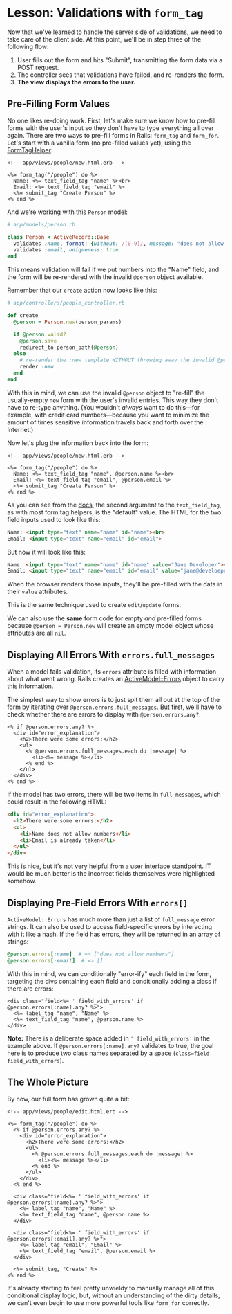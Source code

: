 # Lesson: Validations with `form_tag`

Now that we've learned to handle the server side of validations, we need to take care of the client side. At this point, we'll be in step three of the following flow:

1. User fills out the form and hits "Submit", transmitting the form data via a POST request.
2. The controller sees that validations have failed, and re-renders the form.
3. **The view displays the errors to the user.**

## Pre-Filling Form Values

No one likes re-doing work. First, let's make sure we know how to pre-fill forms with the user's input so they don't have to type everything all over again. There are two ways to pre-fill forms in Rails: `form_tag` and `form_for`. Let's start with a vanilla form (no pre-filled values yet), using the [FormTagHelper](https://api.rubyonrails.org/classes/ActionView/Helpers/FormTagHelper.html):

```erb
<!-- app/views/people/new.html.erb -->

<%= form_tag("/people") do %>
  Name: <%= text_field_tag "name" %><br>
  Email: <%= text_field_tag "email" %>
  <%= submit_tag "Create Person" %>
<% end %>
```

And we're working with this `Person` model:

```ruby
# app/models/person.rb

class Person < ActiveRecord::Base
  validates :name, format: {without: /[0-9]/, message: "does not allow numbers"}
  validates :email, uniqueness: true
end
```

This means validation will fail if we put numbers into the "Name" field, and the form will be re-rendered with the invalid `@person` object available.

Remember that our `create` action now looks like this:

```ruby
# app/controllers/people_controller.rb

def create
  @person = Person.new(person_params)

  if @person.valid?
    @person.save
    redirect_to person_path(@person)
  else
    # re-render the :new template WITHOUT throwing away the invalid @person
    render :new
  end
end
```

With this in mind, we can use the invalid `@person` object to "re-fill" the usually-empty `new` form with the user's invalid entries. This way they don't have to re-type anything. (You wouldn't _always_ want to do this—for example, with credit card numbers—because you want to minimize the amount of times sensitive information travels back and forth over the Internet.)

Now let's plug the information back into the form:

```erb
<!-- app/views/people/new.html.erb -->

<%= form_tag("/people") do %>
  Name: <%= text_field_tag "name", @person.name %><br>
  Email: <%= text_field_tag "email", @person.email %>
  <%= submit_tag "Create Person" %>
<% end %>
```

As you can see from the [docs](http://api.rubyonrails.org/classes/ActionView/Helpers/FormTagHelper.html#method-i-text_field_tag), the second argument to the `text_field_tag`, as with most form tag helpers, is the "default" value. The HTML for the two field inputs used to look like this:

```html
Name: <input type="text" name="name" id="name"><br>
Email: <input type="text" name="email" id="email">
```

But now it will look like this:

```html
Name: <input type="text" name="name" id="name" value="Jane Developer"><br>
Email: <input type="text" name="email" id="email" value="jane@develoeprs.fake>
```

When the browser renders those inputs, they'll be pre-filled with the data in their `value` attributes.

This is the same technique used to create `edit`/`update` forms.

We can also use the **same** form code for empty _and_ pre-filled forms because `@person = Person.new` will create an empty model object whose attributes are all `nil`.

## Displaying All Errors With `errors.full_messages`

When a model fails validation, its `errors` attribute is filled with information about what went wrong. Rails creates an [ActiveModel::Errors](https://api.rubyonrails.org/classes/ActiveModel/Errors.html) object to carry this information.

The simplest way to show errors is to just spit them all out at the top of the form by iterating over `@person.errors.full_messages`. But first, we'll have to check whether there are errors to display with `@person.errors.any?`.

```erb
<% if @person.errors.any? %>
  <div id="error_explanation">
    <h2>There were some errors:</h2>
    <ul>
      <% @person.errors.full_messages.each do |message| %>
        <li><%= message %></li>
      <% end %>
    </ul>
  </div>
<% end %>
```

If the model has two errors, there will be two items in `full_messages`, which could result in the following HTML:

```html
<div id="error_explanation">
  <h2>There were some errors:</h2>
  <ul>
    <li>Name does not allow numbers</li>
    <li>Email is already taken</li>
  </ul>
</div>
```

This is nice, but it's not very helpful from a user interface standpoint. IT would be much better is the incorrect fields themselves were highlighted somehow.

## Displaying Pre-Field Errors With `errors[]`

`ActiveModel::Errors` has much more than just a list of `full_message` error strings. It can also be used to access field-specific errors by interacting with it like a hash. If the field has errors, they will be returned in an array of strings:

```ruby
@person.errors[:name]  # => ["does not allow numbers"]
@person.errors[:email]  # => []
```

With this in mind, we can conditionally "error-ify" each field in the form, targeting the divs containing each field and conditionally adding a class if there are errors:

```erb
<div class="field<%= ' field_with_errors' if @person.errors[:name].any? %>">
  <%= label_tag "name", "Name" %>
  <%= text_field_tag "name", @person.name %>
</div>
```

**Note:** There is a deliberate space added in `' field_with_errors'` in the example above. If `@person.errors[:name].any?` validates to true, the goal here is to produce two class names separated by a space (`class=field field_with_errors`).

## The Whole Picture

By now, our full form has grown quite a bit:

```erb
<!-- app/views/people/edit.html.erb -->

<%= form_tag("/people") do %>
  <% if @person.errors.any? %>
    <div id="error_explanation">
      <h2>There were some errors:</h2>
      <ul>
        <% @person.errors.full_messages.each do |message| %>
          <li><%= message %></li>
        <% end %>
      </ul>
    </div>
  <% end %>

  <div class="field<%= ' field_with_errors' if @person.errors[:name].any? %>">
    <%= label_tag "name", "Name" %>
    <%= text_field_tag "name", @person.name %>
  </div>

  <div class="field<%= ' field_with_errors' if @person.errors[:email].any? %>">
    <%= label_tag "email", "Email" %>
    <%= text_field_tag "email", @person.email %>
  </div>

  <%= submit_tag, "Create" %>
<% end %>
```

It's already starting to feel pretty unwieldy to manually manage all of this conditional display logic, but, without an understanding of the dirty details, we can't even begin to use more powerful tools like `form_for` correctly.
